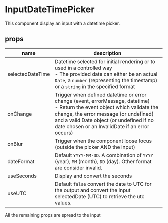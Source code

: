# InputDateTimePicker

This component display an input with a datetime picker.

## props

| name | description |
|------|-------------|
| selectedDateTime | Datetime selected for initial rendering or to used in a controlled way<br/>- The provided date can either be an actual `Date`, a `number` (representing the timestamp) or a `string` in the specified format |
| onChange         | Trigger when defined datetime or error change (event, errorMessage, datetime)<br/>- Return the event object which validate the change, the error message (or undefined) and a valid Date object (or undefined if no date chosen or an InvalidDate if an error occurs) |
| onBlur           | Trigger when the component loose focus (outside the picker AND the input)|
| dateFormat       | Default `YYYY-MM-DD`. A combination of `YYYY` (year), `MM` (month), `DD` (day). Other format are consider invalid. |
| useSeconds       | Display and convert the seconds |
| useUTC           | Default `false` convert the date to UTC for the output and convert the input selectedDate (UTC) to retrieve the utc values. |

All the remaining props are spread to the input



